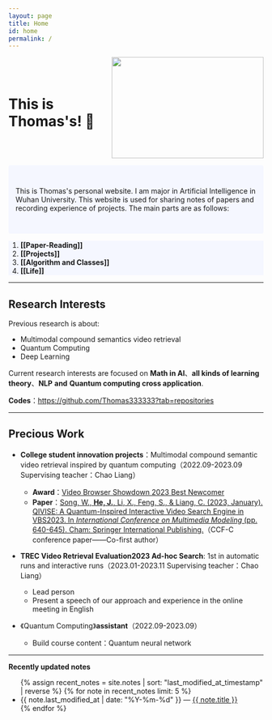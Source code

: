 ```yaml
---
layout: page
title: Home
id: home
permalink: / 
---
```


<style>     .container {         display: flex;         align-items: center;  justify-content: space-between;   }          .container img {         width: 300px;         height: 200px;     } </style>  
<div class="container">         <h1>This is Thomas's! 🌱 </h1> <img src='https://cdn.jsdelivr.net/gh/Thomas333333/MyPostImage/Images/ZFC_8983.JPG' width="300" height="200"> </div>

<p style="padding: 3em 1em; background: #f5f7ff; border-radius: 4px;">
    This is Thomas's personal website. I am major in Artificial Intelligence in Wuhan University. This website is used for sharing notes of papers and recording experience of projects. The main parts are as follows:
    </p>
  <ol style="background: #f5f7ff;">
    <li style="background: #f5f7ff;"><strong>[[Paper-Reading]]</strong></li>
    <li style="background: #f5f7ff;"><strong>[[Projects]]</strong></li>
    <li style="background: #f5f7ff;"><strong>[[Algorithm and Classes]]</strong></li>
    <li style="background: #f5f7ff;"><strong>[[Life]]</strong></li>


  </ol>

---




## Research Interests

Previous research is about:

+ Multimodal compound semantics video retrieval
+ Quantum Computing
+ Deep Learning

Current research interests are focused on **Math in AI**、**all kinds of learning theory**、**NLP** **and** **Quantum computing cross application**.

**Codes**：<a href='https://github.com/Thomas333333?tab=repositories'>https://github.com/Thomas333333?tab=repositories </a>

---

## Precious Work

+ **College student innovation projects**：Multimodal compound semantic video retrieval inspired by quantum computing（2022.09-2023.09  Supervising teacher：Chao Liang）
  +  **Award**：[Video Browser Showdown 2023 Best Newcomer](https://videobrowsershowdown.org/hall-of-fame/) 
  + **Paper**：[Song, W., **He, J.**, Li, X., Feng, S., & Liang, C. (2023, January). QIVISE: A Quantum-Inspired Interactive Video Search Engine in VBS2023. In *International Conference on Multimedia Modeling* (pp. 640-645). Cham: Springer International Publishing.](https://link.springer.com/chapter/10.1007/978-3-031-27077-2_52)（CCF-C conference paper——Co-first author）
+ **TREC Video Retrieval Evaluation2023 Ad-hoc Search**: 1st in automatic runs and interactive runs（2023.01-2023.11  Supervising teacher：Chao Liang）
  + Lead person
  + Present a speech of our approach and experience in the online meeting in English
  
+ 《Quantum Computing》**assistant**（2022.09-2023.09）
  + Build course content：Quantum neural network

---



<strong>Recently updated notes</strong>

<ul>
  {% assign recent_notes = site.notes | sort: "last_modified_at_timestamp" | reverse %}
  {% for note in recent_notes limit: 5 %}
    <li>
      {{ note.last_modified_at | date: "%Y-%m-%d" }} — <a class="internal-link" href="{{ note.url }}">{{ note.title }}</a>
    </li>
  {% endfor %}
</ul>

<style>
  .wrapper {
    max-width: 46em;
  }
</style>
